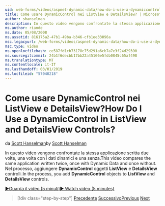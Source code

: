 ```yaml
---
uid: web-forms/videos/aspnet-dynamic-data/how-do-i-use-a-dynamiccontrol-in-listview-and-detailsview-controls
title: Come usare DynamicControl nei ListView e DetailsView? | Microsoft Docs
author: shanselman
description: In questo video vengono confrontate la stessa applicazione scritta due volte, una volta con i dati dinamici e una senza. Nel processo, è aggiungere oggetti DynamicControl a ListView un...
ms.author: riande
ms.date: 05/08/2008
ms.assetid: 816175a2-47b1-49ba-b346-cfb1ee33096a
msc.legacyurl: /web-forms/videos/aspnet-dynamic-data/how-do-i-use-a-dynamiccontrol-in-listview-and-detailsview-controls
msc.type: video
ms.openlocfilehash: ce587fd1cb73178c75d291a6cb7a7e3f24d29390
ms.sourcegitcommit: 24b1f6decbb17bb22a45166e5fdb0845c65af498
ms.translationtype: MT
ms.contentlocale: it-IT
ms.lasthandoff: 03/01/2019
ms.locfileid: "57040218"
---
```

<a name="how-do-i-use-a-dynamiccontrol-in-listview-and-detailsview-controls"></a><span data-ttu-id="8aaa9-105">Come usare DynamicControl nei ListView e DetailsView?</span><span class="sxs-lookup"><span data-stu-id="8aaa9-105">How Do I Use a DynamicControl in ListView and DetailsView Controls?</span></span>
====================
<span data-ttu-id="8aaa9-106">da [Scott Hanselman](https://github.com/shanselman)</span><span class="sxs-lookup"><span data-stu-id="8aaa9-106">by [Scott Hanselman](https://github.com/shanselman)</span></span>

<span data-ttu-id="8aaa9-107">In questo video vengono confrontate la stessa applicazione scritta due volte, una volta con i dati dinamici e una senza.</span><span class="sxs-lookup"><span data-stu-id="8aaa9-107">This video compares the same application written twice, once with Dynamic Data and once without.</span></span> <span data-ttu-id="8aaa9-108">Nel processo, aggiungere **DynamicControl** oggetti **ListView** e **DetailsView** controlli.</span><span class="sxs-lookup"><span data-stu-id="8aaa9-108">In the process, you add **DynamicControl** objects to **ListView** and **DetailsView** controls.</span></span>

[<span data-ttu-id="8aaa9-109">&#9654;Guarda il video (5 minuti)</span><span class="sxs-lookup"><span data-stu-id="8aaa9-109">&#9654; Watch video (5 minutes)</span></span>](https://channel9.msdn.com/Blogs/ASP-NET-Site-Videos/how-do-i-use-a-dynamiccontrol-in-listview-and-detailsview-controls)

> [!div class="step-by-step"]
> <span data-ttu-id="8aaa9-110">[Precedente](how-do-i-display-unknown-datatypes.md)
> [Successivo](getting-started-with-dynamic-data.md)</span><span class="sxs-lookup"><span data-stu-id="8aaa9-110">[Previous](how-do-i-display-unknown-datatypes.md)
[Next](getting-started-with-dynamic-data.md)</span></span>
